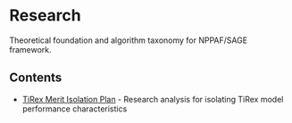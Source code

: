 # Research

Theoretical foundation and algorithm taxonomy for NPPAF/SAGE framework.

## Contents

- [TiRex Merit Isolation Plan](tirex_merit_isolation_plan.md) - Research analysis for isolating TiRex model performance characteristics